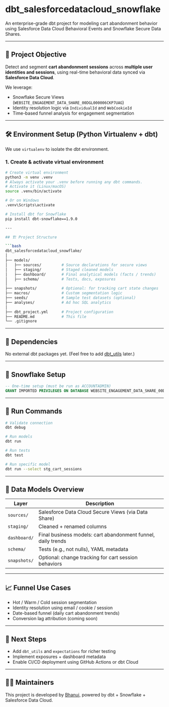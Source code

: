 # dbt_salesforcedatacloud_snowflake

An enterprise-grade dbt project for modeling cart abandonment behavior using Salesforce Data Cloud Behavioral Events and Snowflake Secure Data Shares.

---

## 🧠 Project Objective

Detect and segment **cart abandonment sessions** across **multiple user identities and sessions**, using real-time behavioral data synced via **Salesforce Data Cloud**.

We leverage:
- Snowflake Secure Views (`WEBSITE_ENGAGEMENT_DATA_SHARE_00DGL000006CKP7UAG`)
- Identity resolution logic via `IndividualId` and `WebCookieId`
- Time-based funnel analysis for engagement segmentation

---

## 🛠️ Environment Setup (Python Virtualenv + dbt)

We use `virtualenv` to isolate the dbt environment.

### 1. Create & activate virtual environment

```bash
# Create virtual environment
python3 -m venv .venv
# Always activate your .venv before running any dbt commands.
# Activate it (Linux/macOS)
source .venv/bin/activate

# Or on Windows
.venv\Scripts\activate

# Install dbt for Snowflake
pip install dbt-snowflake==1.9.0

---

## 🏗️ Project Structure

```bash
dbt_salesforcedatacloud_snowflake/
│
├── models/
│   ├── sources/         # Source declarations for secure views
│   ├── staging/         # Staged cleaned models
│   ├── dashboard/       # Final analytical models (facts / trends)
│   ├── schema/          # Tests, docs, exposures
│
├── snapshots/           # Optional: for tracking cart state changes
├── macros/              # Custom segmentation logic
├── seeds/               # Sample test datasets (optional)
├── analyses/            # Ad hoc SQL analytics
│
├── dbt_project.yml      # Project configuration
├── README.md            # This file
└── .gitignore
````

---

## 🔌 Dependencies

No external dbt packages yet. (Feel free to add [dbt\_utils](https://hub.getdbt.com/dbt-labs/dbt_utils/latest/) later.)

---

## 🔐 Snowflake Setup

```sql
-- One-time setup (must be run as ACCOUNTADMIN)
GRANT IMPORTED PRIVILEGES ON DATABASE WEBSITE_ENGAGEMENT_DATA_SHARE_00DGL000006CKP7UAG TO ROLE TRANSFORM;
```

---

## 🧪 Run Commands

```bash
# Validate connection
dbt debug

# Run models
dbt run

# Run tests
dbt test

# Run specific model
dbt run --select stg_cart_sessions
```

---

## 🧊 Data Models Overview

| Layer        | Description                                                  |
| ------------ | ------------------------------------------------------------ |
| `sources/`   | Salesforce Data Cloud Secure Views (via Data Share)          |
| `staging/`   | Cleaned + renamed columns                                    |
| `dashboard/` | Final business models: cart abandonment funnel, daily trends |
| `schema/`    | Tests (e.g., not nulls), YAML metadata                       |
| `snapshots/` | Optional: change tracking for cart session behaviors         |

---

## 📈 Funnel Use Cases

* Hot / Warm / Cold session segmentation
* Identity resolution using email / cookie / session
* Date-based funnel (daily cart abandonment trends)
* Conversion lag attribution (coming soon)

---

## 🚧 Next Steps

* Add `dbt_utils` and `expectations` for richer testing
* Implement exposures + dashboard metadata
* Enable CI/CD deployment using GitHub Actions or dbt Cloud

---

## 👨‍💻 Maintainers

This project is developed by [Bhanuj](https://github.com/thisisbhanuj), powered by dbt + Snowflake + Salesforce Data Cloud.